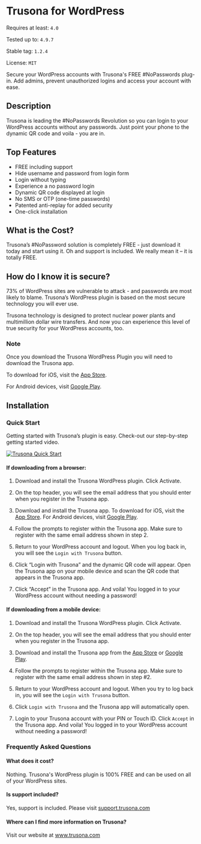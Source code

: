 # Trusona for WordPress

Requires at least: `4.0`

Tested up to: `4.9.7`

Stable tag: `1.2.4`

License: `MIT`

Secure your WordPress accounts with Trusona's FREE #NoPasswords plug-in. Add admins, prevent unauthorized logins and access your account with ease.

## Description

Trusona is leading the #NoPasswords Revolution so you can login to your WordPress accounts without any passwords. Just point your phone to the dynamic QR code and voila - you are in.

## Top Features

*   FREE including support
*   Hide username and password from login form
*   Login without typing
*   Experience a no password login
*   Dynamic QR code displayed at login
*   No SMS or OTP (one-time passwords)
*   Patented anti-replay for added security
*   One-click installation

## What is the Cost?

Trusona’s #NoPassword solution is completely FREE  - just download it today and start using it. Oh and support is included. We really mean it – it is totally FREE.

## How do I know it is secure?

73% of WordPress sites are vulnerable to attack - and passwords are most likely to blame. Trusona’s WordPress plugin is based on the most secure technology you will ever use.

Trusona technology is designed to protect nuclear power plants and multimillion dollar wire transfers. And now you can experience this level of true security for your WordPress accounts, too.

### Note

Once you download the Trusona WordPress Plugin you will need to download the Trusona app.

To download for iOS, visit the [App Store](https://itunes.apple.com/us/app/trusona/id1052983449).

For Android devices, visit [Google Play](https://play.google.com/store/apps/details?id=com.trusona.trusona).

## Installation

### Quick Start

Getting started with Trusona’s plugin is easy. Check-out our step-by-step getting started video.

[![Trusona Quick Start](http://img.youtube.com/vi/icjR_6KIhDE/0.jpg)](https://www.youtube.com/watch?v=icjR_6KIhDE)


#### If downloading from a browser:

1. Download and install the Trusona WordPress plugin. Click Activate.

2. On the top header, you will see the email address that you should enter when you register in the Trusona app.

3. Download and install the Trusona app. To download for iOS, visit the [App Store](https://itunes.apple.com/us/app/trusona/id1052983449). For Android devices, visit [Google Play](https://play.google.com/store/apps/details?id=com.trusona.trusona).

4. Follow the prompts to register within the Trusona app. Make sure to register with the same email address shown in step 2.

5. Return to your WordPress account and logout. When you log back in, you will see the `Login with Trusona` button.

6. Click “Login with Trusona” and the dynamic QR code will appear. Open the Trusona app on your mobile device and scan the QR code that appears in the Trusona app.

7. Click “Accept” in the Trusona app. And voila! You logged in to your WordPress account without needing a password!


#### If downloading from a mobile device:

1. Download and install the Trusona WordPress plugin. Click Activate.

2. On the top header, you will see the email address that you should enter when you register in the Trusona app.

3. Download and install the Trusona app from the [App Store](https://itunes.apple.com/us/app/trusona/id1052983449) or [Google Play](https://play.google.com/store/apps/details?id=com.trusona.trusona).

4. Follow the prompts to register within the Trusona app. Make sure to register with the same email address shown in step #2.

5. Return to your WordPress account and logout. When you try to log back in, you will see the `Login with Trusona` button.

6. Click `Login with Trusona`  and the Trusona app will automatically open.

7. Login to your Trusona account with your PIN or Touch ID. Click `Accept` in the Trusona app. And voila! You logged in to your WordPress account without needing a password!

### Frequently Asked Questions

#### What does it cost?

Nothing. Trusona's WordPress plugin is 100% FREE and can be used on all of your WordPress sites.

#### Is support included?

Yes, support is included. Please visit [support.trusona.com](http://support.trusona.com)

#### Where can I find more information on Trusona?

Visit our website at www.trusona.com
